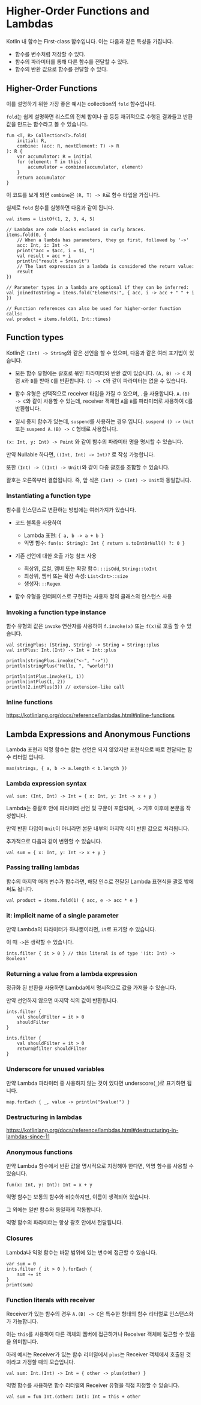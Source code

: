 # Higher-Order Functions and Lambdas

Kotlin 내 함수는 First-class 함수입니다. 이는 다음과 같은 특성을 가집니다.

- 함수를 변수처럼 저장할 수 있다.
- 함수의 파라미터를 통해 다른 함수를 전달할 수 있다.  
- 함수의 반환 값으로 함수를 전달할 수 있다.


## Higher-Order Functions

이를 설명하기 위한 가장 좋은 예시는 collection의 `fold` 함수입니다.

`fold`는 쉽게 설명하면 리스트의 전체 합이나 곱 등등 재귀적으로 수행된 결과들고 반환 값을 만드는 함수라고 볼 수 있습니다.

```
fun <T, R> Collection<T>.fold(
    initial: R, 
    combine: (acc: R, nextElement: T) -> R
): R {
    var accumulator: R = initial
    for (element: T in this) {
        accumulator = combine(accumulator, element)
    }
    return accumulator
}
```

이 코드를 보게 되면 `combine`은 `(R, T) -> R`로 함수 타입을 가집니다.

실제로 `fold` 함수를 실행하면 다음과 같이 됩니다.

```
val items = listOf(1, 2, 3, 4, 5)

// Lambdas are code blocks enclosed in curly braces.
items.fold(0, { 
    // When a lambda has parameters, they go first, followed by '->'
    acc: Int, i: Int -> 
    print("acc = $acc, i = $i, ") 
    val result = acc + i
    println("result = $result")
    // The last expression in a lambda is considered the return value:
    result
})

// Parameter types in a lambda are optional if they can be inferred:
val joinedToString = items.fold("Elements:", { acc, i -> acc + " " + i })

// Function references can also be used for higher-order function calls:
val product = items.fold(1, Int::times)
```

## Function types

Kotlin은 `(Int) -> String`와 같은 선언을 할 수 있으며, 다음과 같은 여러 표기법이 있습니다.

- 모든 함수 유형에는 괄호로 묶인 파라미터와 반환 값이 있습니다.
  `(A, B) -> C` 처럼 `A`와 `B`를 받아 `C`를 반환합니다. 
  `() -> C`와 같이 파라미터는 없을 수 있습니다.
  
- 함수 유형은 선택적으로 receiver 타입을 가질 수 있으며, `.`을 사용합니다.
  `A.(B) -> C`와 같이 사용할 수 있는데, receiver 객체인 `A`을 `B`를 파라미터로 사용하여 `C`를 반환합니다.

- 일시 중지 함수가 있는데, `suspend`를 사용하는 경우 입니다. 
  `suspend () -> Unit` 또는 `suspend A.(B) -> C` 형태로 사용합니다. 
  
`(x: Int, y: Int) -> Point` 와 같이 함수의 파라미터 명을 명시할 수 있습니다.

만약 Nullable 하다면, `((Int, Int) -> Int)?` 로 작성 가능합니다.

또한 `(Int) -> ((Int) -> Unit)`와 같이 다중 괄호를 조합할 수 있습니다.

괄호는 오른쪽부터 결합됩니다. 즉, 앞 식은 `(Int) -> (Int) -> Unit`와 동일합니다.


### Instantiating a function type

함수를 인스턴스로 변환하는 방법에는 여러가지가 있습니다.

- 코드 블록을 사용하여
  - Lambda 표현: `{ a, b -> a + b }`
  - 익명 함수: `fun(s: String): Int { return s.toIntOrNull() ?: 0 }`
  
- 기존 선언에 대한 호출 가능 참조 사용
  - 최상위, 로컬, 멤버 또는 확장 함수: `::isOdd`, `String::toInt`
  - 최상위, 멤버 또는 확장 속성: `List<Int>::size`
  - 생성자: `::Regex`
  
- 함수 유형을 인터페이스로 구현하는 사용자 정의 클래스의 인스턴스 사용


### Invoking a function type instance

함수 유형의 값은 `invoke` 연산자를 사용하여 `f.invoke(x)` 또는 `f(x)`로 호출 할 수 있습니다.

```
val stringPlus: (String, String) -> String = String::plus
val intPlus: Int.(Int) -> Int = Int::plus

println(stringPlus.invoke("<-", "->"))
println(stringPlus("Hello, ", "world!")) 

println(intPlus.invoke(1, 1))
println(intPlus(1, 2))
println(2.intPlus(3)) // extension-like call
```

### Inline functions

https://kotlinlang.org/docs/reference/lambdas.html#inline-functions


## Lambda Expressions and Anonymous Functions

Lambda 표현과 익명 함수는 함는 선언은 되지 않았지만 표현식으로 바로 전달되는 함수 리터럴 입니다.

```
max(strings, { a, b -> a.length < b.length })
```

### Lambda expression syntax

```
val sum: (Int, Int) -> Int = { x: Int, y: Int -> x + y }
```

Lambda는 중괄호 안에 파라미터 선언 및 구문이 포함되며, `->` 기호 이후에 본문을 작성합니다.

만약 반환 타입이 `Unit`이 아니라면 본문 내부의 마지막 식이 반환 값으로 처리됩니다.

추가적으로 다음과 같이 변환할 수 있습니다. 

```
val sum = { x: Int, y: Int -> x + y }
```


### Passing trailing lambdas

함수의 마지막 매개 변수가 함수라면, 해당 인수로 전달된 Lambda 표현식을 괄호 밖에 써도 됩니다.

```
val product = items.fold(1) { acc, e -> acc * e }
```


### it: implicit name of a single parameter

만약 Lambda의 파라미터가 하나뿐이라면, `it`로 표기할 수 있습니다.

이 때 `->`은 생략할 수 있습니다.

```
ints.filter { it > 0 } // this literal is of type '(it: Int) -> Boolean'
```


### Returning a value from a lambda expression

정규화 된 반환을 사용하면 Lambda에서 명시적으로 값을 가져올 수 있습니다.

만약 선언하지 않으면 마지막 식의 값이 반환됩니다.

```
ints.filter {
    val shouldFilter = it > 0 
    shouldFilter
}

ints.filter {
    val shouldFilter = it > 0 
    return@filter shouldFilter
}

```

### Underscore for unused variables

만약 Lambda 파라미터 중 사용하지 않는 것이 있다면 underscore(`_`)로 표기하면 됩니다.

```
map.forEach { _, value -> println("$value!") }
```

### Destructuring in lambdas

https://kotlinlang.org/docs/reference/lambdas.html#destructuring-in-lambdas-since-11

### Anonymous functions

만약 Lambda 함수에서 반환 값을 명시적으로 지정해야 한다면, 익명 함수를 사용할 수 있습니다.

```
fun(x: Int, y: Int): Int = x + y
```

익명 함수는 보통의 함수와 비슷하지만, 이름이 생격되어 있습니다.

그 외에는 일반 함수와 동일하게 작동합니다.

익명 함수의 파라미터는 항상 괄호 안에서 전달됩니다.


### Closures

Lambda나 익명 함수는 바깥 범위에 있는 변수에 접근할 수 있습니다.

```
var sum = 0
ints.filter { it > 0 }.forEach {
    sum += it
}
print(sum)
```

### Function literals with receiver

Receiver가 있는 함수의 경우 `A.(B) -> C`은 특수한 형태의 함수 리터럴로 인스턴스화가 가능합니다.

이는 `this`를 사용하여 다른 객체의 멤버에 접근하거나 Receiver 객체에 접근할 수 있음을 의미합니다.

아래 예시는 Receiver가 있는 함수 리터럴에서 `plus`는 Receiver 객체에서 호출된 것이라고 가정할 때의 모습입니다.

```
val sum: Int.(Int) -> Int = { other -> plus(other) }
```

익명 함수를 사용하면 함수 리터럴의 Receiver 유형을 직접 지정할 수 있습니다.

```
val sum = fun Int.(other: Int): Int = this + other
```

